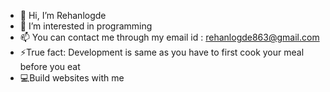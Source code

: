 - 👋 Hi, I’m Rehanlogde
- 👀 I’m interested in programming 
- 📫 You can contact me through my email id : rehanlogde863@gmail.com
- ⚡True fact: Development is same as you have to first cook your meal before you eat
- 💻Build websites with me 

<!---
Rehanlogde/Rehanlogde is a ✨ special ✨ repository because its `README.md` (this file) appears on your GitHub profile.
You can click the Preview link to take a look at your changes.
--->
